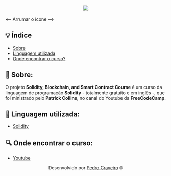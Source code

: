 <!-- Colocar uma logo no projeto -->
<!-- HTML -->
<h1 align="center">
    <img src="https://ik.imagekit.io/elankfmjpxmn/Design_sem_nome_owtJRgf7Y.gif?updatedAt=1639443153973"> <!-- URL da imagen -->
</h1>
<-- Arrumar o ícone -->

## 💡 Índice

- [Sobre](#-sobre)
- [Linguagem utilizada](#-Linguagem-utilizada)
- [Onde encontrar o curso?](#-onde-encontrar-o-curso)

## 📖 Sobre: 

O projeto **Solidity, Blockchain, and Smart Contract Course** é um curso da linguagem de programação **Solidity** - totalmente gratuito e em inglês -, que foi ministrado pelo **Patrick Collins**, no canal do Youtube da **FreeCodeCamp**. 

## 📑 Linguagem utilizada:

- [Solidity](https://soliditylang.org/)

## 🔍 Onde encontrar o curso:

- [Youtube](https://www.youtube.com/watch?v=M576WGiDBdQ&t=0s)

<p align="center">Desenvolvido por <a href ="https://www.linkedin.com/in/pecraveiro/">Pedro Craveiro</a> 🌐</p>
